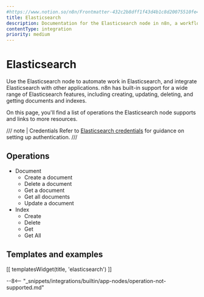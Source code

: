 ```yaml
---
#https://www.notion.so/n8n/Frontmatter-432c2b8dff1f43d4b1c8d20075510fe4
title: Elasticsearch
description: Documentation for the Elasticsearch node in n8n, a workflow automation platform. Includes details of operations and configuration, and links to examples and credentials information.
contentType: integration
priority: medium
---
```


# Elasticsearch

Use the Elasticsearch node to automate work in Elasticsearch, and integrate Elasticsearch with other applications. n8n has built-in support for a wide range of Elasticsearch features, including creating, updating, deleting, and getting documents and indexes. 

On this page, you'll find a list of operations the Elasticsearch node supports and links to more resources.

/// note | Credentials
Refer to [Elasticsearch credentials](/integrations/builtin/credentials/elasticsearch/) for guidance on setting up authentication. 
///

## Operations

* Document
    * Create a document
    * Delete a document
    * Get a document
    * Get all documents
    * Update a document
* Index
    * Create
    * Delete
    * Get
    * Get All

## Templates and examples

<!-- see https://www.notion.so/n8n/Pull-in-templates-for-the-integrations-pages-37c716837b804d30a33b47475f6e3780 -->
[[ templatesWidget(title, 'elasticsearch') ]]

--8<-- "_snippets/integrations/builtin/app-nodes/operation-not-supported.md"

